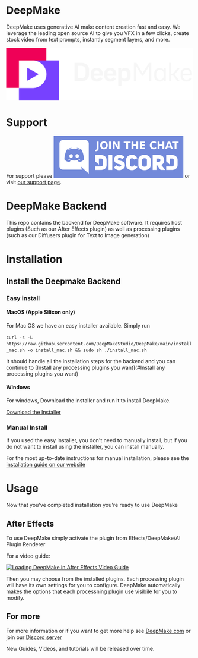 # DeepMake

DeepMake uses generative AI make content creation fast and easy. We leverage the leading open source AI to give you VFX in a few clicks, create stock video from text prompts, instantly segment layers, and more.

![Deepmake Logo](images/DeepMake.png)

# Support

For support please [![Join our Discord server](images/Discord.png)](https://discord.gg/E6T5t7mE8T) or visit [our support page](https://deepmake.com/support).

# DeepMake Backend

This repo contains the backend for DeepMake software.  It requires host plugins (Such as our After Effects plugin) as well as processing plugins (such as our Diffusers plugin for Text to Image generation)

# Installation

## Install the Deepmake Backend
### Easy install

#### MacOS (Apple Silicon only)
For Mac OS we have an easy installer available.  Simply run

`curl -s -L https://raw.githubusercontent.com/DeepMakeStudio/DeepMake/main/install_mac.sh -o install_mac.sh && sudo sh ./install_mac.sh`

It should handle all the installation steps for the backend and you can continue to [Install any processing plugins you want](#Install any processing plugins you want)

#### Windows

For windows, Download the installer and run it to install DeepMake.

[Download the Installer](https://github.com/DeepMakeStudio/DeepMake/releases/latest/download/DeepMake_Win_Installer.exe)

### Manual Install
If you used the easy installer, you don't need to manually install, but if you do not want to install using the installer, you can install manually.

For the most up-to-date instructions for manual installation, please see the [installation guide on our website](https://deepmake.com/install/#manual-installation)

# Usage

Now that you've completed installation you're ready to use DeepMake

## After Effects

To use DeepMake simply activate the plugin from Effects/DeepMake/AI Plugin Renderer

For a video guide: 

[![Loading DeepMake in After Effects Video Guide](https://img.youtube.com/vi/wQzkNe4Bh3c/0.jpg)](https://www.youtube.com/watch?v=wQzkNe4Bh3c)

Then you may choose from the installed plugins.  Each processing plugin will have its own settings for you to configure.  DeepMake automatically makes the options that each processning plugin use visibile for you to modify.

## For more

For more information or if you want to get more help see [DeepMake.com](https://deepmake.com/) or join our [Discord server](https://discord.gg/E6T5t7mE8T)

New Guides, Videos, and tutorials will be released over time.
